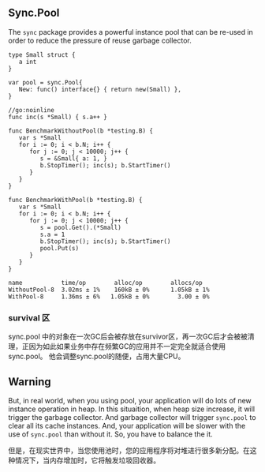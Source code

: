 ## Sync.Pool

The `sync` package provides a powerful instance pool that can be re-used in order to reduce the pressure of reuse garbage collector.

```
type Small struct {
   a int
}

var pool = sync.Pool{
   New: func() interface{} { return new(Small) },
}

//go:noinline
func inc(s *Small) { s.a++ }

func BenchmarkWithoutPool(b *testing.B) {
   var s *Small
   for i := 0; i < b.N; i++ {
      for j := 0; j < 10000; j++ {
         s = &Small{ a: 1, }
         b.StopTimer(); inc(s); b.StartTimer()
      }
   }
}

func BenchmarkWithPool(b *testing.B) {
   var s *Small
   for i := 0; i < b.N; i++ {
      for j := 0; j < 10000; j++ {
         s = pool.Get().(*Small)
         s.a = 1
         b.StopTimer(); inc(s); b.StartTimer()
         pool.Put(s)
      }
   }
}
```



```
name           time/op        alloc/op        allocs/op
WithoutPool-8  3.02ms ± 1%    160kB ± 0%      1.05kB ± 1%
WithPool-8     1.36ms ± 6%   1.05kB ± 0%        3.00 ± 0%
```

### survival 区

sync.pool 中的对象在一次GC后会被存放在survivor区，再一次GC后才会被被清理，正因为如此如果业务中存在频繁GC的应用并不一定完全就适合使用sync.pool。 他会调整sync.pool的随便，占用大量CPU。

## Warning 

But, in real world, when you using pool, your application will do lots of new instance operation in heap. In this situaition, when heap size increase, it will trigger the garbage collector. And garbage collector will trigger `sync.pool` to clear all its cache instances. And, your application will be slower with the use of `sync.pool` than without it.  So, you have to balance the it.

但是，在现实世界中，当您使用池时，您的应用程序将对堆进行很多新分配。在这种情况下，当内存增加时，它将触发垃圾回收器。

